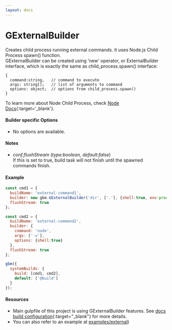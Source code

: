 ```yaml
---
layout: docs
---
```


# GExternalBuilder
Creates child process running external commands. It uses Node.js Child Process spawn() function.<br>
GExternalBuilder can be created using 'new' operator, or ExternalBuilder interface, which is exactly the same as child_process.spawn() interface:<br>
```
{
  command:string,   // command to execute
  args: string[];   // list of arguments to command
  options: object;  // options from child_process.spawn()
}
``` 
To learn more about Node Child Process, check [Node Docs](https://nodejs.org/dist/latest-v9.x/docs/api/child_process.html){:target='_blank'}.

#### Builder specific Options
  - No options are available.

#### Notes
  - *conf.flushStream* (<i>type:boolean, default:false</i>)<br>
    If this is set to true, build task will not finish until the spawned commands finish.

#### Example
```javascript
const cmd1 = {
  buildName: 'external-command1',
  builder: new gbm.GExternalBuilder('dir', ['.'], {shell:true, env:process.env}),
  flushStream: true
};

const cmd2 = {
  buildName: 'external-command2',
  builder: {
    command: 'node',
    args: ['-v'],
    options: {shell:true}
  },
  flushStream: true
};

gbm({
  systemBuilds: {
    build: [cmd1, cmd2],
    default: ['@build']
  }
});
```

#### Resources
  - Main gulpfile of this project is using GExternalBuilder features. See [docs build configuration]({{site.srcurl}}/gulpfile.js){:target="_blank"} for more details.
  - You can also refer to an example at [examples/external]({{site.srcurl}}/examples/external/gulpfile.js))

